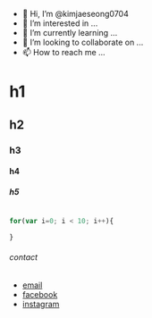 - 👋 Hi, I’m @kimjaeseong0704
- 👀 I’m interested in ...
- 🌱 I’m currently learning ...
- 💞️ I’m looking to collaborate on ...
- 📫 How to reach me ...

# h1
## h2
### h3
#### h4
##### h5


~~~javascript

for(var i=0; i < 10; i++){

}
~~~

###### contact

- [email](mailto:composure0704@gmail.com)
- [facebook](https://www.facebook.com/profile.php?id=100006659101185)
- [instagram](https://www.instagram.com/iview83/)

<!---
kimjaeseong0704/kimjaeseong0704 is a ✨ special ✨ repository because its `README.md` (this file) appears on your GitHub profile.
You can click the Preview link to take a look at your changes.
--->
